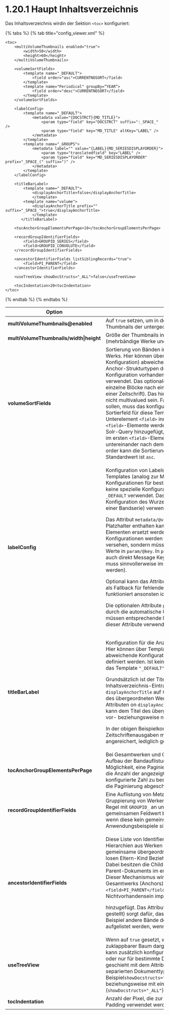 # 1.20.1 Haupt Inhaltsverzeichnis

Das Inhaltsverzeichnis wirdin der Sektion `<toc>` konfiguriert:

{% tabs %}
{% tab title="config_viewer.xml" %}
```markup
<toc>
    <multiVolumeThumbnails enabled="true">
        <width>50</width>
        <height>60</height>
    </multiVolumeThumbnails>

    <volumeSortFields>
        <template name="_DEFAULT">
            <field order="asc">CURRENTNOSORT</field>
        </template>
        <template name="Periodical" groupBy=“YEAR“>
            <field order="desc">CURRENTNOSORT</field>
        </template>
    </volumeSortFields>

    <labelConfig>
        <template name="_DEFAULT">
            <metadata value="{DOCSTRCT}{MD_TITLE}">
                <param type="field" key="DOCSTRCT" suffix=":_SPACE_" />
                <param type="field" key="MD_TITLE" altKey="LABEL" />
            </metadata>
        </template>
        <template name="_GROUPS">
            <metadata label="" value="{LABEL}{MD_SERIESDISPLAYORDER}">
                <param type="translatedfield" key="LABEL" />
                <param type="field" key="MD_SERIESDISPLAYORDER" prefix="_SPACE_(" suffix=")" />
            </metadata>
        </template>
    </labelConfig>
    
    <titleBarLabel>
        <template name="_DEFAULT">
            <displayAnchorTitle>false</displayAnchorTitle>
	   		</template>
        <template name="volume">
            <displayAnchorTitle prefix="" suffix="_SPACE_">true</displayAnchorTitle>
	   		</template>
	   </titleBarLabel>

    <tocAnchorGroupElementsPerPage>10</tocAnchorGroupElementsPerPage>

    <recordGroupIdentifierFields>
        <field>GROUPID_SERIES</field>
        <field>GROUPID_CONVOLUTE</field>
    </recordGroupIdentifierFields>

    <ancestorIdentifierFields listSiblingRecords="true">
        <field>PI_PARENT</field>
    </ancestorIdentifierFields>

    <useTreeView showDocStructs="_ALL">false</useTreeView>
    
    <tocIndentation>20<tocIndentation>
</toc>
```
{% endtab %}
{% endtabs %}

| **Option**                              | Beschreibung                                                                                                                                                                                                                                                                                                                                                                                                                                                                                                                                                                                                                                                                                                                                                                                                                                                                                                                                                                                                                                                                                                                                                                                                                                                                                                                                                                                                                                                                                                                        |
| --------------------------------------- | ----------------------------------------------------------------------------------------------------------------------------------------------------------------------------------------------------------------------------------------------------------------------------------------------------------------------------------------------------------------------------------------------------------------------------------------------------------------------------------------------------------------------------------------------------------------------------------------------------------------------------------------------------------------------------------------------------------------------------------------------------------------------------------------------------------------------------------------------------------------------------------------------------------------------------------------------------------------------------------------------------------------------------------------------------------------------------------------------------------------------------------------------------------------------------------------------------------------------------------------------------------------------------------------------------------------------------------------------------------------------------------------------------------------------------------------------------------------------------------------------------------------------------------- |
| **multiVolumeThumbnails@enabled**       | Auf `true` setzen, um in der Inhaltsansicht für Anchor-Elemente Thumbnails der untergeordneten Werke anzuzeigen                                                                                                                                                                                                                                                                                                                                                                                                                                                                                                                                                                                                                                                                                                                                                                                                                                                                                                                                                                                                                                                                                                                                                                                                                                                                                                                                                                                                                     |
| **multiVolumeThumbnails/width\|height** | Größe der Thumbnails in der Inhaltsansicht für Anchor-Elemente (mehrbändige Werke und Zeitschriften)                                                                                                                                                                                                                                                                                                                                                                                                                                                                                                                                                                                                                                                                                                                                                                                                                                                                                                                                                                                                                                                                                                                                                                                                                                                                                                                                                                                                                                |
| **volumeSortFields**                    | Sortierung von Bänden im Inhaltsverzeichnis eines mehrbändigen Werks. Hier können über Templates (analog zur Metadaten-Konfiguration) abweichende Konfigurationen für bestimmte Anchor-Strukturtypen definiert werden. Ist keine spezielle Konfiguration vorhanden, wird das Template `"_DEFAULT"` verwendet. Das optionale Attribut "`groupBy`" gruppiert die Bände in einzelne Blöcke nach einem Solr-Metadatenfeld (etwa Jahrgänge einer Zeitschrift). Das hier konfigurierte Feld sollte vorzugsweise nicht multivalued sein. Falls die Gruppen ebenfalls sortiert werden sollen, muss das konfigurierte Gruppierungsfeld auch als Sortierfeld  für diese Template konfiguriert sein (das heißt als Unterelement `<field>` innerhalb des Templates). Die definierten `<field>`-Elemente werden in der angegebenen Reihenfolge zur Solr-Query hinzugefügt, das heißt es wird primär nach dem Feld im ersten `<field>`-Element sortiert, gleichwertige Treffer untereinander nach dem zweiten, etc. Über das optionale Attribut order kann die Sortierung auf Wunsch absteigend erfolgen (`desc`). Standardwert ist `asc`.                                                                                                                                                                                                                                                                                                                                                                                                        |
| **labelConfig**                         | <p>Konfiguration von Labels im Inhaltsverzeichnis. Hier können über Templates (analog zur Metadaten-Konfiguration) abweichende Konfigurationen für bestimmte Strukturtypen definiert werden. Ist keine spezielle Konfiguration vorhanden, wird das Template <code>_DEFAULT</code> verwendet. Das spezielle Template <code>_GROUPS</code> wird für die Konfiguration des Wurzelelements einer abstrakten Gruppe (etwa einer Bandserie) verwendet.</p><p></p><p>Das Attribut <code>metadata/@value</code> definiert einen Master Value, der Platzhalter enthalten kann, die durch die Werte aus den <code>param</code>-Elementen ersetzt werden. Anders als bei Metadaten-Konfigurationen werden die Platzhalter hier nicht mit einer Zählung versehen, sondern müssen so heißen, wie die entsprechenden Werte in <code>param/@key</code>. In <code>param/@key</code> können sowohl Indexfelder als auch direkt Message Keys verwendet werden (im letzteren Fall muss sinnvollerweise immer <code>type="translatedfield"</code> konfiguriert werden).</p><p></p><p>Optional kann das Attribut <code>param/@altKey</code> definiert werden. Es wird als Fallback für fehlende Werte aus <code>param/@key</code> verwendet und funktioniert ansonsten identisch.</p><p></p><p>Die optionalen Attribute <code>prefix</code> und <code>suffix</code> können hier zusätzlich durch die automatische Übersetzung behandelt werden. Hierfür müssen entsprechende Message Keys definiert und als Werte dieser Attribute verwendet werden.</p> |
| **titleBarLabel**                       | <p>Konfiguration für die Anzeige des Titels eines geöffneten Werkes. Hier können über Templates (analog zur Metadaten-Konfiguration) abweichende Konfigurationen für bestimmte Strukturtypen definiert werden. Ist keine spezielle Konfiguration vorhanden, wird das Template <code>"_DEFAULT"</code> verwendet.</p><p>Grundsätzlich ist der Titel eines Werkes der Titel des zugehörigen Inhaltsverzeichnis-Eintrages. Ist in einem template <code>displayAnchorTitle</code> auf <code>true</code> gesetzt, wird diesem Titel der Titel des übergeordneten Werkes vorangestellt falls vorhanden. Mit den Attributen on <code>displayAnchorTitle</code> <code>prefix</code> und <code>suffix </code>kann dem Titel des übergeordneten Werkes ein statischer Text vor- beziehungsweise nachgestellt werden.</p><p>In der obigen Beispielkonfiguration werden nur Zeitschriftenausgaben mit dem Titel der übergeordneten Zeitschrift angereichert, lediglich getrennt durch ein Leerzeichen.</p>                                                                                                                                                                                                                                                                                                                                                                                                                                                                                                                                      |
| **tocAnchorGroupElementsPerPage**       | Bei Gesamtwerken und Gruppen mit vielen Bänden kann der Aufbau der Bandauflistung sehr lange dauern. Hier gibt es die Möglichkeit, eine Paginierung der Bandauflistung einzusetzen und die Anzahl der angezeigten Bände pro Seite auf die hier konfigurierte Zahl zu beschränkten. Ist der Wert 0 oder kleiner, ist die Paginierung abgeschaltet.                                                                                                                                                                                                                                                                                                                                                                                                                                                                                                                                                                                                                                                                                                                                                                                                                                                                                                                                                                                                                                                                                                                                                                                   |
| **recordGroupIdentifierFields**         | Eine Auflistung von Metadatenfeldern, die zur logischen Gruppierung von Werken verwendet werden. Diese fangen in der Regel mit `GROUPID_` an und dienen dazu, Werke, die einen gemeinsamen Feldwert besitzen, als Gruppe aufzulisten (auch wenn diese kein gemeinsames Anchor-Dokument besitzen). Anwendungsbeispiele sind etwa Bandserien oder Konvolute.                                                                                                                                                                                                                                                                                                                                                                                                                                                                                                                                                                                                                                                                                                                                                                                                                                                                                                                                                                                                                                                                                                                                                                          |
| **ancestorIdentifierFields**            | <p>Diese Liste von Identifier-Feldern dient dazu, Inhaltsverzeichnis-Hierarchien aus Werken zu erstellen, die entweder feste gemeinsame übergeordnete Struktur (Anchor), oder in einer eher losen Eltern-Kind Beziehung zueinander stehen (Related Item). Dabei besitzen die Child-Dokumente jeweil den Identifier des Parent-Dokuments im entsprechenden Metadatenfeld. Hinweis: Dieser Mechanismus wird auch verwendet, um Bände eines Gesamtwerks (Anchors) aufzulisten. Der hierfür benötigte Eintrag <code>&#x3C;field>PI_PARENT&#x3C;/field></code> kann konfiguriert werden, wird aber bei Nichtvorhandensein implizit zu dieser Liste </p><p>hinzugefügt. Das Attribut <code>listSiblingRecords</code> (wenn auf <code>true</code> gestellt) sorgt dafür, dass andere Werke auf gleicher Ebene (zum Beispiel andere Bände desselben Gesamtwerks) ebenfalls aufgelistet werden, wenn gerade ein Band geöffnet ist.</p>                                                                                                                                                                                                                                                                                                                                                                                                                                                                                                                                                                                                       |
| **useTreeView**                         | Wenn auf `true` gesetzt, wird das Inhaltsverzeichnis als auf- und zuklappbarer Baum dargestellt. Für die Inhaltsverzeichnis-Seite kann zusätzlich konfiguriert werden, ob die Baumstruktur für alle oder nur für bestimmte Dokumenttypen aktiviert werden soll. Die geschieht mit dem Attribut `showDocStructs`, mit Semikolon-separierten Dokumenttypen (zum Beispiel`showDocstructs="Monograph;Manuscript;PeriodicalVolume"`) beziehungsweise mit einem Eintrag für alle Typen (`showDocstructs="_ALL"`).                                                                                                                                                                                                                                                                                                                                                                                                                                                                                                                                                                                                                                                                                                                                                                                                                                                                                                                                                                                                                         |
| **tocIndentation**                      | Anzahl der Pixel, die zur Einrückung von Kindelementen als Padding verwendet werden. Standardwert ist 20.                                                                                                                                                                                                                                                                                                                                                                                                                                                                                                                                                                                                                                                                                                                                                                                                                                                                                                                                                                                                                                                                                                                                                                                                                                                                                                                                                                                                                           |
